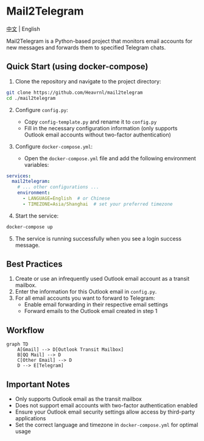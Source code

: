 # Mail2Telegram

[中文](./README_zh.md) | English

Mail2Telegram is a Python-based project that monitors email accounts for new messages and forwards them to specified Telegram chats.

## Quick Start (using docker-compose)

1. Clone the repository and navigate to the project directory:

```bash
git clone https://github.com/Heavrnl/mail2telegram
cd ./mail2telegram
```

2. Configure `config.py`:
   - Copy `config-template.py` and rename it to `config.py`
   - Fill in the necessary configuration information (only supports Outlook email accounts without two-factor authentication)

3. Configure `docker-compose.yml`:
   - Open the `docker-compose.yml` file and add the following environment variables:

```yaml
services:
  mail2telegram:
    # ... other configurations ...
    environment:
      - LANGUAGE=English  # or Chinese
      - TIMEZONE=Asia/Shanghai  # set your preferred timezone
```

4. Start the service:

```bash
docker-compose up
```

5. The service is running successfully when you see a login success message.

## Best Practices

1. Create or use an infrequently used Outlook email account as a transit mailbox.
2. Enter the information for this Outlook email in `config.py`.
3. For all email accounts you want to forward to Telegram:
   - Enable email forwarding in their respective email settings
   - Forward emails to the Outlook email created in step 1

## Workflow

```mermaid
graph TD
    A[Gmail] --> D[Outlook Transit Mailbox]
    B[QQ Mail] --> D
    C[Other Email] --> D
    D --> E[Telegram]
```

## Important Notes

- Only supports Outlook email as the transit mailbox
- Does not support email accounts with two-factor authentication enabled
- Ensure your Outlook email security settings allow access by third-party applications
- Set the correct language and timezone in `docker-compose.yml` for optimal usage
